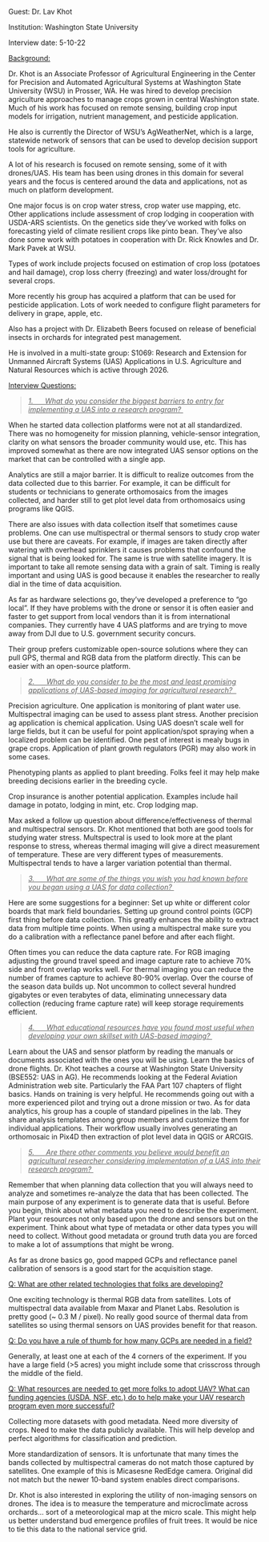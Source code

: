 Guest: Dr. Lav Khot

Institution: Washington State University

Interview date: 5-10-22

<u>Background:</u>

Dr. Khot is an Associate Professor of Agricultural Engineering in the
Center for Precision and Automated Agricultural Systems at Washington
State University (WSU) in Prosser, WA. He was hired to develop precision
agriculture approaches to manage crops grown in central Washington
state. Much of his work has focused on remote sensing, building crop
input models for irrigation, nutrient management, and pesticide
application.

He also is currently the Director of WSU’s AgWeatherNet, which is a
large, statewide network of sensors that can be used to develop decision
support tools for agriculture.

A lot of his research is focused on remote sensing, some of it with
drones/UAS. His team has been using drones in this domain for several
years and the focus is centered around the data and applications, not as
much on platform development.

One major focus is on crop water stress, crop water use mapping, etc.
Other applications include assessment of crop lodging in cooperation
with USDA-ARS scientists. On the genetics side they’ve worked with folks
on forecasting yield of climate resilient crops like pinto bean. They’ve
also done some work with potatoes in cooperation with Dr. Rick Knowles
and Dr. Mark Pavek at WSU.

Types of work include projects focused on estimation of crop loss
(potatoes and hail damage), crop loss cherry (freezing) and water
loss/drought for several crops.

More recently his group has acquired a platform that can be used for
pesticide application. Lots of work needed to configure flight
parameters for delivery in grape, apple, etc.

Also has a project with Dr. Elizabeth Beers focused on release of
beneficial insects in orchards for integrated pest management.  
  
He is involved in a multi-state group: S1069: Research and Extension for
Unmanned Aircraft Systems (UAS) Applications in U.S. Agriculture and
Natural Resources which is active through 2026.

<u>Interview Questions:</u>

> *<u>1.      What do you consider the biggest barriers to entry for
> implementing a UAS into a research program? </u>*

When he started data collection platforms were not at all standardized.
There was no homogeneity for mission planning, vehicle-sensor
integration, clarity on what sensors the broader community would use,
etc. This has improved somewhat as there are now integrated UAS sensor
options on the market that can be controlled with a single app.

Analytics are still a major barrier. It is difficult to realize outcomes
from the data collected due to this barrier. For example, it can be
difficult for students or technicians to generate orthomosaics from the
images collected, and harder still to get plot level data from
orthomosaics using programs like QGIS.

There are also issues with data collection itself that sometimes cause
problems. One can use multispectral or thermal sensors to study crop
water use but there are caveats. For example, if images are taken
directly after watering with overhead sprinklers it causes problems that
confound the signal that is being looked for. The same is true with
satellite imagery. It is important to take all remote sensing data with
a grain of salt. Timing is really important and using UAS is good
because it enables the researcher to really dial in the time of data
acquisition.

As far as hardware selections go, they’ve developed a preference to “go
local”. If they have problems with the drone or sensor it is often
easier and faster to get support from local vendors than it is from
international companies. They currently have 4 UAS platforms and are
trying to move away from DJI due to U.S. government security concurs.

Their group prefers customizable open-source solutions where they can
pull GPS, thermal and RGB data from the platform directly. This can be
easier with an open-source platform.

> *<u>2.      What do you consider to be the most and least promising
> applications of UAS-based imaging for agricultural research?  </u>*

Precision agriculture. One application is monitoring of plant water use.
Multispectral imaging can be used to assess plant stress. Another
precision ag application is chemical application. Using UAS doesn’t
scale well for large fields, but it can be useful for point
application/spot spraying when a localized problem can be identified.
One pest of interest is mealy bugs in grape crops. Application of plant
growth regulators (PGR) may also work in some cases.

Phenotyping plants as applied to plant breeding. Folks feel it may help
make breeding decisions earlier in the breeding cycle.

Crop insurance is another potential application. Examples include hail
damage in potato, lodging in mint, etc. Crop lodging map.

Max asked a follow up question about difference/effectiveness of thermal
and multispectral sensors. Dr. Khot mentioned that both are good tools
for studying water stress. Multspectral is used to look more at the
plant response to stress, whereas thermal imaging will give a direct
measurement of temperature. These are very different types of
measurements. Multispectral tends to have a larger variation potential
than thermal.

> *<u>3.      What are some of the things you wish you had known before
> you began using a UAS for data collection? </u>*

Here are some suggestions for a beginner: Set up white or different
color boards that mark field boundaries. Setting up ground control
points (GCP) first thing before data collection. This greatly enhances
the ability to extract data from multiple time points. When using a
multispectral make sure you do a calibration with a reflectance panel
before and after each flight.

Often times you can reduce the data capture rate. For RGB imaging
adjusting the ground travel speed and image capture rate to achieve 70%
side and front overlap works well. For thermal imaging you can reduce
the number of frames capture to achieve 80-90% overlap. Over the course
of the season data builds up. Not uncommon to collect several hundred
gigabytes or even terabytes of data, eliminating unnecessary data
collection (reducing frame capture rate) will keep storage requirements
efficient.

> *<u>4.      What educational resources have you found most useful when
> developing your own skillset with UAS-based imaging? </u>*

Learn about the UAS and sensor platform by reading the manuals or
documents associated with the ones you will be using. Learn the basics
of drone flights. Dr. Khot teaches a course at Washington State
University (BSE552: UAS in AG). He recommends looking at the Federal
Aviation Administration web site. Particularly the FAA Part 107 chapters
of flight basics. Hands on training is very helpful. He recommends going
out with a more experienced pilot and trying out a drone mission or two.
As for data analytics, his group has a couple of standard pipelines in
the lab. They share analysis templates among group members and customize
them for individual applications. Their workflow usually involves
generating an orthomosaic in Pix4D then extraction of plot level data in
QGIS or ARCGIS.

> *<u>5.      Are there other comments you believe would benefit an
> agricultural researcher considering implementation of a UAS into their
> research program? </u>*

Remember that when planning data collection that you will always need to
analyze and sometimes re-analyze the data that has been collected. The
main purpose of any experiment is to generate data that is useful.
Before you begin, think about what metadata you need to describe the
experiment. Plant your resources not only based upon the drone and
sensors but on the experiment. Think about what type of metadata or
other data types you will need to collect. Without good metadata or
ground truth data you are forced to make a lot of assumptions that might
be wrong.

As far as drone basics go, good mapped GCPs and reflectance panel
calibration of sensors is a good start for the acquisition stage.

<u>Q: What are other related technologies that folks are developing?</u>

One exciting technology is thermal RGB data from satellites. Lots of
multispectral data available from Maxar and Planet Labs. Resolution is
pretty good (~ 0.3 M / pixel). No really good source of thermal data
from satellites so using thermal sensors on UAS provides benefit for
that reason.

<u>Q: Do you have a rule of thumb for how many GCPs are needed in a
field?</u>

Generally, at least one at each of the 4 corners of the experiment. If
you have a large field (\>5 acres) you might include some that
crisscross through the middle of the field.

<u>Q: What resources are needed to get more folks to adopt UAV? What can
funding agencies (USDA, NSF, etc.) do to help make your UAV research
program even more successful?</u>

Collecting more datasets with good metadata. Need more diversity of
crops. Need to make the data publicly available. This will help develop
and perfect algorithms for classification and prediction.

More standardization of sensors. It is unfortunate that many times the
bands collected by multispectral cameras do not match those captured by
satellites. One example of this is Micasesne RedEdge camera. Original
did not match but the newer 10-band system enables direct comparisons.

Dr. Khot is also interested in exploring the utility of non-imaging
sensors on drones. The idea is to measure the temperature and
microclimate across orchards… sort of a meteorological map at the micro
scale. This might help us better understand bud emergence profiles of
fruit trees. It would be nice to tie this data to the national service
grid.
